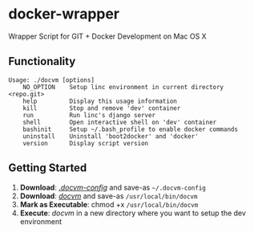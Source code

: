 # docker-wrapper
Wrapper Script for GIT + Docker Development on Mac OS X

## Functionality
```
Usage: ./docvm [options]
    NO_OPTION    Setup linc environment in current directory <repo.git>
    help         Display this usage information
    kill         Stop and remove 'dev' container
    run          Run linc's django server
    shell        Open interactive shell on 'dev' container
    bashinit     Setup ~/.bash_profile to enable docker commands
    uninstall    Uninstall 'boot2docker' and 'docker'
    version      Display script version
```

## Getting Started

1. **Download**: [_.docvm-config_](https://github.com/manavkataria/docker-wrapper/blob/master/sample.docvm-config) and save-as `~/.docvm-config`
2. **Download**: [_docvm_](https://github.com/manavkataria/docker-wrapper/blob/master/docvm) and save-as `/usr/local/bin/docvm` 
3. **Mark as Executable**: chmod +x `/usr/local/bin/docvm`
4. **Execute**: _docvm_ in a new directory where you want to setup the dev environment
